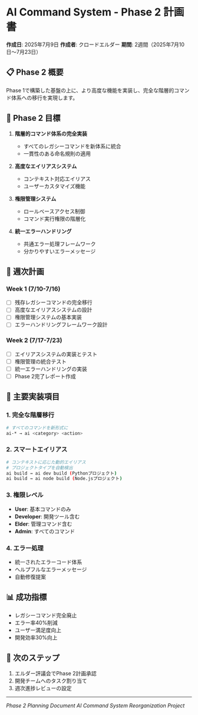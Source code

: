 # AI Command System - Phase 2 計画書

**作成日**: 2025年7月9日
**作成者**: クロードエルダー
**期間**: 2週間（2025年7月10日〜7月23日）

## 📋 Phase 2 概要

Phase 1で構築した基盤の上に、より高度な機能を実装し、完全な階層的コマンド体系への移行を実現します。

## 🎯 Phase 2 目標

1. **階層的コマンド体系の完全実装**
   - すべてのレガシーコマンドを新体系に統合
   - 一貫性のある命名規則の適用

2. **高度なエイリアスシステム**
   - コンテキスト対応エイリアス
   - ユーザーカスタマイズ機能

3. **権限管理システム**
   - ロールベースアクセス制御
   - コマンド実行権限の階層化

4. **統一エラーハンドリング**
   - 共通エラー処理フレームワーク
   - 分かりやすいエラーメッセージ

## 📅 週次計画

### Week 1 (7/10-7/16)
- [ ] 残存レガシーコマンドの完全移行
- [ ] 高度なエイリアスシステムの設計
- [ ] 権限管理システムの基本実装
- [ ] エラーハンドリングフレームワーク設計

### Week 2 (7/17-7/23)
- [ ] エイリアスシステムの実装とテスト
- [ ] 権限管理の統合テスト
- [ ] 統一エラーハンドリングの実装
- [ ] Phase 2完了レポート作成

## 🔧 主要実装項目

### 1. 完全な階層移行
```bash
# すべてのコマンドを新形式に
ai-* → ai <category> <action>
```

### 2. スマートエイリアス
```bash
# コンテキストに応じた動的エイリアス
# プロジェクトタイプを自動検出
ai build → ai dev build (Pythonプロジェクト)
ai build → ai node build (Node.jsプロジェクト)
```

### 3. 権限レベル
- **User**: 基本コマンドのみ
- **Developer**: 開発ツール含む
- **Elder**: 管理コマンド含む
- **Admin**: すべてのコマンド

### 4. エラー処理
- 統一されたエラーコード体系
- ヘルプフルなエラーメッセージ
- 自動修復提案

## 📊 成功指標

- レガシーコマンド完全廃止
- エラー率40%削減
- ユーザー満足度向上
- 開発効率30%向上

## 🚀 次のステップ

1. エルダー評議会でPhase 2計画承認
2. 開発チームへのタスク割り当て
3. 週次進捗レビューの設定

---
*Phase 2 Planning Document*
*AI Command System Reorganization Project*
